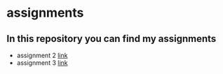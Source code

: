 # assignments
## In this repository you can find my assignments
*  assignment 2 [link](https://github.com/densmits/assignments/blob/master/assignment2.ipynb)
*  assignment 3 [link](https://github.com/densmits/assignments/blob/master/assignment3.ipynb)
